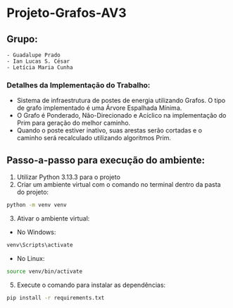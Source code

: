 # Projeto-Grafos-AV3

## Grupo:
    - Guadalupe Prado
    - Ian Lucas S. César
    - Letícia Maria Cunha

### Detalhes da Implementação do Trabalho:
- Sistema de infraestrutura de postes de energia utilizando Grafos. O tipo de grafo implementado é uma Árvore Espalhada Mínima.
- O Grafo é Ponderado, Não-Direcionado e Acíclico na implementação do Prim para geração do melhor caminho.
- Quando o poste estiver inativo, suas arestas serão cortadas e o caminho será recalculado utilizando algoritmos Prim.

## Passo-a-passo para execução do ambiente:
1. Utilizar Python 3.13.3 para o projeto
2. Criar um ambiente virtual com o comando no terminal dentro da pasta do projeto:
```bash
python -m venv venv
```
3. Ativar o ambiente virtual:
- No Windows:
```bash
venv\Scripts\activate
```
- No Linux:
```bash
source venv/bin/activate
```
5. Execute o comando para instalar as dependências:
```bash
pip install -r requirements.txt
```
